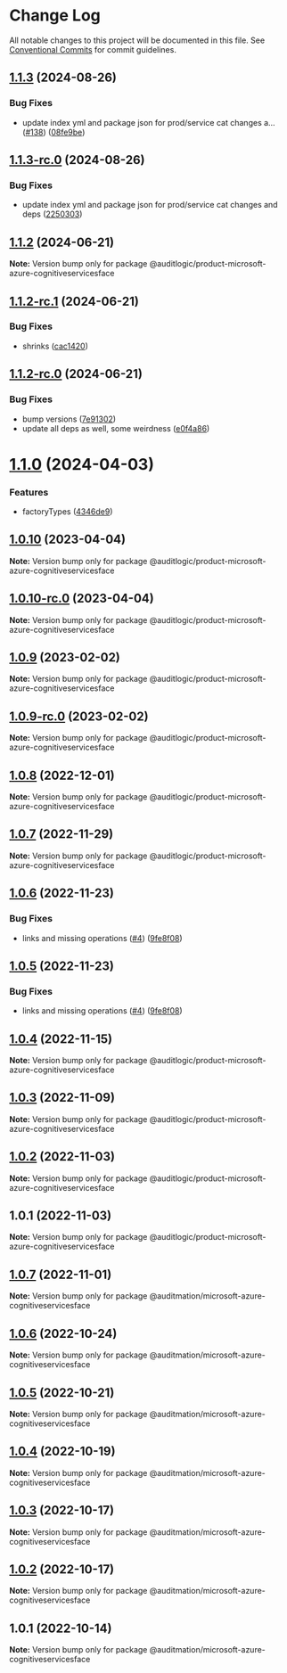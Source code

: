 # Change Log

All notable changes to this project will be documented in this file.
See [Conventional Commits](https://conventionalcommits.org) for commit guidelines.

## [1.1.3](https://github.com/auditlogic/product/compare/@auditlogic/product-microsoft-azure-cognitiveservicesface@1.1.2...@auditlogic/product-microsoft-azure-cognitiveservicesface@1.1.3) (2024-08-26)


### Bug Fixes

* update index yml and package json for prod/service cat changes a… ([#138](https://github.com/auditlogic/product/issues/138)) ([08fe9be](https://github.com/auditlogic/product/commit/08fe9beb1c8457462a19bc69caa02e6212d97e1a))





## [1.1.3-rc.0](https://github.com/auditlogic/product/compare/@auditlogic/product-microsoft-azure-cognitiveservicesface@1.1.2...@auditlogic/product-microsoft-azure-cognitiveservicesface@1.1.3-rc.0) (2024-08-26)


### Bug Fixes

* update index yml and package json for prod/service cat changes and deps ([2250303](https://github.com/auditlogic/product/commit/225030363a363608240135b7ebed386b28f01e4b))





## [1.1.2](https://github.com/auditlogic/product/compare/@auditlogic/product-microsoft-azure-cognitiveservicesface@1.1.2-rc.1...@auditlogic/product-microsoft-azure-cognitiveservicesface@1.1.2) (2024-06-21)

**Note:** Version bump only for package @auditlogic/product-microsoft-azure-cognitiveservicesface





## [1.1.2-rc.1](https://github.com/auditlogic/product/compare/@auditlogic/product-microsoft-azure-cognitiveservicesface@1.1.2-rc.0...@auditlogic/product-microsoft-azure-cognitiveservicesface@1.1.2-rc.1) (2024-06-21)


### Bug Fixes

* shrinks ([cac1420](https://github.com/auditlogic/product/commit/cac14200fefcd8183ab69fe89a47bd3f70f563e9))





## [1.1.2-rc.0](https://github.com/auditlogic/product/compare/@auditlogic/product-microsoft-azure-cognitiveservicesface@1.1.0...@auditlogic/product-microsoft-azure-cognitiveservicesface@1.1.2-rc.0) (2024-06-21)


### Bug Fixes

* bump versions ([7e91302](https://github.com/auditlogic/product/commit/7e913023b8b312150ed7762c32fbbe616be71de5))
* update all deps as well, some weirdness ([e0f4a86](https://github.com/auditlogic/product/commit/e0f4a864714e2d3de6bbf3da014d5312fe53be2f))





# [1.1.0](https://github.com/auditlogic/product/compare/@auditlogic/product-microsoft-azure-cognitiveservicesface@1.0.10...@auditlogic/product-microsoft-azure-cognitiveservicesface@1.1.0) (2024-04-03)


### Features

* factoryTypes ([4346de9](https://github.com/auditlogic/product/commit/4346de92693aee892fccf725338ffc7b80ab182b))





## [1.0.10](https://github.com/auditlogic/product/compare/@auditlogic/product-microsoft-azure-cognitiveservicesface@1.0.9...@auditlogic/product-microsoft-azure-cognitiveservicesface@1.0.10) (2023-04-04)

**Note:** Version bump only for package @auditlogic/product-microsoft-azure-cognitiveservicesface





## [1.0.10-rc.0](https://github.com/auditlogic/product/compare/@auditlogic/product-microsoft-azure-cognitiveservicesface@1.0.9...@auditlogic/product-microsoft-azure-cognitiveservicesface@1.0.10-rc.0) (2023-04-04)

**Note:** Version bump only for package @auditlogic/product-microsoft-azure-cognitiveservicesface





## [1.0.9](https://github.com/auditlogic/product/compare/@auditlogic/product-microsoft-azure-cognitiveservicesface@1.0.8...@auditlogic/product-microsoft-azure-cognitiveservicesface@1.0.9) (2023-02-02)

**Note:** Version bump only for package @auditlogic/product-microsoft-azure-cognitiveservicesface





## [1.0.9-rc.0](https://github.com/auditlogic/product/compare/@auditlogic/product-microsoft-azure-cognitiveservicesface@1.0.8...@auditlogic/product-microsoft-azure-cognitiveservicesface@1.0.9-rc.0) (2023-02-02)

**Note:** Version bump only for package @auditlogic/product-microsoft-azure-cognitiveservicesface





## [1.0.8](https://github.com/auditlogic/product/compare/@auditlogic/product-microsoft-azure-cognitiveservicesface@1.0.7...@auditlogic/product-microsoft-azure-cognitiveservicesface@1.0.8) (2022-12-01)

**Note:** Version bump only for package @auditlogic/product-microsoft-azure-cognitiveservicesface





## [1.0.7](https://github.com/auditlogic/product/compare/@auditlogic/product-microsoft-azure-cognitiveservicesface@1.0.6...@auditlogic/product-microsoft-azure-cognitiveservicesface@1.0.7) (2022-11-29)

**Note:** Version bump only for package @auditlogic/product-microsoft-azure-cognitiveservicesface





## [1.0.6](https://github.com/auditlogic/product/compare/@auditlogic/product-microsoft-azure-cognitiveservicesface@1.0.4...@auditlogic/product-microsoft-azure-cognitiveservicesface@1.0.6) (2022-11-23)


### Bug Fixes

* links and missing operations ([#4](https://github.com/auditlogic/product/issues/4)) ([9fe8f08](https://github.com/auditlogic/product/commit/9fe8f08fe7c57fdb79f991ac35bd6ac2e7dcad38))





## [1.0.5](https://github.com/auditlogic/product/compare/@auditlogic/product-microsoft-azure-cognitiveservicesface@1.0.4...@auditlogic/product-microsoft-azure-cognitiveservicesface@1.0.5) (2022-11-23)


### Bug Fixes

* links and missing operations ([#4](https://github.com/auditlogic/product/issues/4)) ([9fe8f08](https://github.com/auditlogic/product/commit/9fe8f08fe7c57fdb79f991ac35bd6ac2e7dcad38))





## [1.0.4](https://github.com/auditlogic/product/compare/@auditlogic/product-microsoft-azure-cognitiveservicesface@1.0.3...@auditlogic/product-microsoft-azure-cognitiveservicesface@1.0.4) (2022-11-15)

**Note:** Version bump only for package @auditlogic/product-microsoft-azure-cognitiveservicesface





## [1.0.3](https://github.com/auditlogic/product/compare/@auditlogic/product-microsoft-azure-cognitiveservicesface@1.0.2...@auditlogic/product-microsoft-azure-cognitiveservicesface@1.0.3) (2022-11-09)

**Note:** Version bump only for package @auditlogic/product-microsoft-azure-cognitiveservicesface





## [1.0.2](https://github.com/auditlogic/product/compare/@auditlogic/product-microsoft-azure-cognitiveservicesface@1.0.1...@auditlogic/product-microsoft-azure-cognitiveservicesface@1.0.2) (2022-11-03)

**Note:** Version bump only for package @auditlogic/product-microsoft-azure-cognitiveservicesface





## 1.0.1 (2022-11-03)

**Note:** Version bump only for package @auditlogic/product-microsoft-azure-cognitiveservicesface





## [1.0.7](https://github.com/auditmation/store-content/compare/@auditmation/microsoft-azure-cognitiveservicesface@1.0.6...@auditmation/microsoft-azure-cognitiveservicesface@1.0.7) (2022-11-01)

**Note:** Version bump only for package @auditmation/microsoft-azure-cognitiveservicesface





## [1.0.6](https://github.com/auditmation/store-content/compare/@auditmation/microsoft-azure-cognitiveservicesface@1.0.5...@auditmation/microsoft-azure-cognitiveservicesface@1.0.6) (2022-10-24)

**Note:** Version bump only for package @auditmation/microsoft-azure-cognitiveservicesface





## [1.0.5](https://github.com/auditmation/store-content/compare/@auditmation/microsoft-azure-cognitiveservicesface@1.0.4...@auditmation/microsoft-azure-cognitiveservicesface@1.0.5) (2022-10-21)

**Note:** Version bump only for package @auditmation/microsoft-azure-cognitiveservicesface





## [1.0.4](https://github.com/auditmation/store-content/compare/@auditmation/microsoft-azure-cognitiveservicesface@1.0.3...@auditmation/microsoft-azure-cognitiveservicesface@1.0.4) (2022-10-19)

**Note:** Version bump only for package @auditmation/microsoft-azure-cognitiveservicesface





## [1.0.3](https://github.com/auditmation/store-content/compare/@auditmation/microsoft-azure-cognitiveservicesface@1.0.2...@auditmation/microsoft-azure-cognitiveservicesface@1.0.3) (2022-10-17)

**Note:** Version bump only for package @auditmation/microsoft-azure-cognitiveservicesface





## [1.0.2](https://github.com/auditmation/store-content/compare/@auditmation/microsoft-azure-cognitiveservicesface@1.0.1...@auditmation/microsoft-azure-cognitiveservicesface@1.0.2) (2022-10-17)

**Note:** Version bump only for package @auditmation/microsoft-azure-cognitiveservicesface





## 1.0.1 (2022-10-14)

**Note:** Version bump only for package @auditmation/microsoft-azure-cognitiveservicesface
